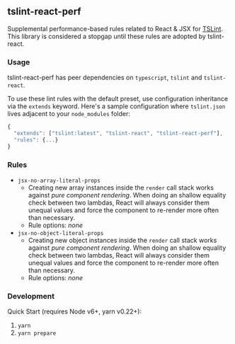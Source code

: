 tslint-react-perf
------------

Supplemental performance-based rules related to React & JSX for [TSLint](https://github.com/palantir/tslint/). This library is considered a stopgap until these rules are adopted by tslint-react.

### Usage

tslint-react-perf has peer dependencies on `typescript`, `tslint` and `tslint-react`.

To use these lint rules with the default preset, use configuration inheritance via the `extends` keyword.
Here's a sample configuration where `tslint.json` lives adjacent to your `node_modules` folder:

```js
{
  "extends": ["tslint:latest", "tslint-react", "tslint-react-perf"],
  "rules": {...}
}
```
### Rules

- `jsx-no-array-literal-props`
  - Creating new array instances inside the `render` call stack works against _pure component rendering_. When doing an shallow equality check between two lambdas, React will always consider them unequal values and force the component to re-render more often than necessary.
  - Rule options: _none_
- `jsx-no-object-literal-props`
  - Creating new object instances inside the `render` call stack works against _pure component rendering_. When doing an shallow equality check between two lambdas, React will always consider them unequal values and force the component to re-render more often than necessary.
  - Rule options: _none_

### Development

Quick Start (requires Node v6+, yarn v0.22+):

1. `yarn`
1. `yarn prepare`